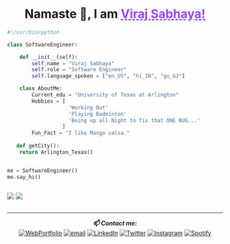 <!-- HEADER  -->
<h1 align="center">Namaste 🙏, I am <a style="color: #9645F3; text-decoration: underline;text-decoration-style: dashed;" href="https://virajsabhaya23.github.io/VS_WebPortfolio/">Viraj Sabhaya!</a></h1>




<!-- ABOUT ME -->
```python 
#!/usr/bin/python

class SoftwareEngineer:

    def __init__(self):
        self.name = "Viraj Sabhaya"
        self.role = "Software Engineer"
        self.language_spoken = ["en_US", "hi_IN", "gu_GJ"]

    class AboutMe:
        Current_edu = "University of Texas at Arlington"
        Hobbies = [
                    'Working Out'
                    'Playing Badminton'
                    'Being up all Night to fix that ONE BUG...'
                  ]
        Fun_Fact = "I like Mango salsa."
   
   def getCity():
   	return Arlington_Texas()


me = SoftwareEngineer()
me.say_hi()
```



<!-- GITHUB STATUS -->

<div style="display: flex; flex-direction: row;">

![](https://github-readme-stats.vercel.app/api?username=virajsabhaya23&show_icons=true&locale=en&count_private=true&layout=compact&hide_border=true&bg_color=0D1117&theme=midnight-purple)
![](https://github-readme-stats.vercel.app/api/top-langs/?username=virajsabhaya23&langs_count=8&count_private=true&layout=compact&hide_border=true&bg_color=0D1117&theme=midnight-purple)

</div>

---

<div align="center">
<i><b>📫 Contact me: </i></b><br>
<a href="https://img.shields.io/badge/-WebPortfolio-red" target="_blank"><img src="https://img.shields.io/badge/-WebPortfolio-red" alt="WebPortfolio"></a>
<a href="mailto:virajvipinbhai.sabhaya@mavs.uta.edu"><img src="https://img.shields.io/badge/-EmailMe-blueviolet" alt="email"></a>
<a href="https://www.linkedin.com/in/vsabhaya23/" target="_blank"><img src="https://img.shields.io/badge/LinkedIn-%230077B5.svg?&style=flat-square&logo=linkedin&logoColor=white" alt="LinkedIn"></a>
<a href="https://twitter.com/sabhaya_viraj" target="_blank"><img src="https://img.shields.io/badge/Twitter-%231DA1F2.svg?&style=flat-square&logo=twitter&logoColor=white" alt="Twitter"></a>
<a href="https://www.instagram.com/vi725_s/" target="_blank"><img src="https://img.shields.io/badge/Instagram-%23E4405F.svg?&style=flat-square&logo=instagram&logoColor=white" alt="Instagram"></a>
<a href="https://open.spotify.com/user/fa2e5kwv2coycmzwww59ok1ex" target="_blank"><img src="https://img.shields.io/badge/Spotify-%231ED760.svg?&style=flat-square&logo=spotify&logoColor=white" alt="Spotify"></a>
</div>
